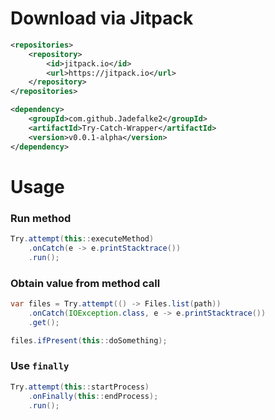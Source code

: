 # Download via Jitpack
```xml
<repositories>
    <repository>
        <id>jitpack.io</id>
        <url>https://jitpack.io</url>
    </repository>
</repositories>
```
```xml
<dependency>
    <groupId>com.github.Jadefalke2</groupId>
    <artifactId>Try-Catch-Wrapper</artifactId>
    <version>v0.0.1-alpha</version>
</dependency>
```
# Usage
### Run method
```java
Try.attempt(this::executeMethod)
	.onCatch(e -> e.printStacktrace())
	.run();
```
### Obtain value from method call
```java
var files = Try.attempt(() -> Files.list(path))
    .onCatch(IOException.class, e -> e.printStacktrace())
    .get();

files.ifPresent(this::doSomething);
```
### Use `finally`
```java
Try.attempt(this::startProcess)
    .onFinally(this::endProcess);
    .run();
```
